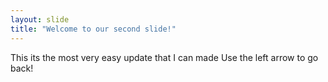```yaml
---
layout: slide
title: "Welcome to our second slide!"
---
```

This its the most very easy update that I can made
Use the left arrow to go back!